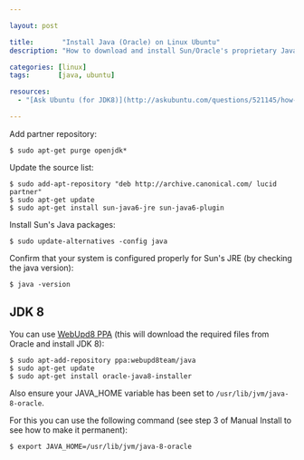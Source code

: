 ```yaml
---

layout: post

title:       "Install Java (Oracle) on Linux Ubuntu"
description: "How to download and install Sun/Oracle's proprietary Java (Java Runtime Environment or Java Development Kit) in Ubuntu Linux distribution."

categories: [linux]
tags:       [java, ubuntu]

resources:
  - "[Ask Ubuntu (for JDK8)](http://askubuntu.com/questions/521145/how-to-install-oracle-java-on-ubuntu-14-04)"

---
```



Add partner repository:

```terminal
$ sudo apt-get purge openjdk*
```

Update the source list:

```terminal
$ sudo add-apt-repository "deb http://archive.canonical.com/ lucid partner"
$ sudo apt-get update
$ sudo apt-get install sun-java6-jre sun-java6-plugin
```

Install Sun's Java packages:

```terminal
$ sudo update-alternatives -config java
```

Confirm that your system is configured properly for Sun's JRE (by checking the java version):

```terminal
$ java -version
```


## JDK 8

You can use [WebUpd8 PPA](https://launchpad.net/~webupd8team/+archive/ubuntu/java) (this will download the required files from Oracle and install JDK 8):

```terminal
$ sudo apt-add-repository ppa:webupd8team/java
$ sudo apt-get update
$ sudo apt-get install oracle-java8-installer
```

Also ensure your JAVA_HOME variable has been set to `/usr/lib/jvm/java-8-oracle`.

For this you can use the following command (see step 3 of Manual Install to see how to make it permanent):

```terminal
$ export JAVA_HOME=/usr/lib/jvm/java-8-oracle
```
